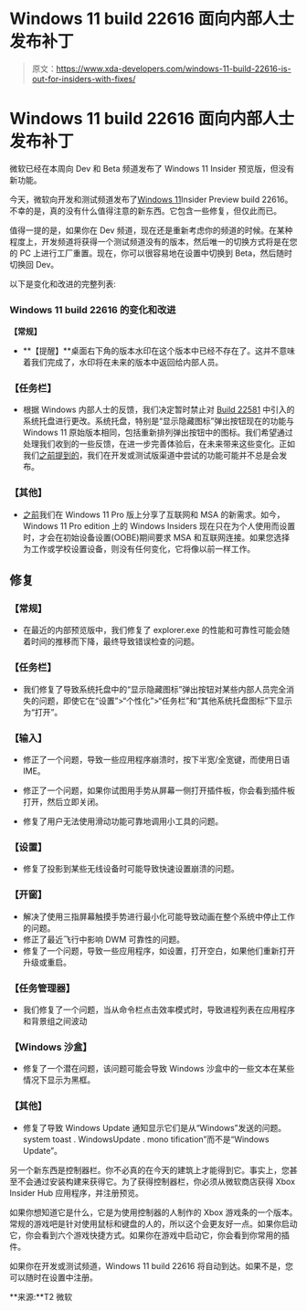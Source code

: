 # Windows 11 build 22616 面向内部人士发布补丁

> 原文：<https://www.xda-developers.com/windows-11-build-22616-is-out-for-insiders-with-fixes/>

# Windows 11 build 22616 面向内部人士发布补丁

微软已经在本周向 Dev 和 Beta 频道发布了 Windows 11 Insider 预览版，但没有新功能。

今天，微软向开发和测试频道发布了[Windows 11](https://www.xda-developers.com/windows-11/)Insider Preview build 22616。不幸的是，真的没有什么值得注意的新东西。它包含一些修复，但仅此而已。

值得一提的是，如果你在 Dev 频道，现在还是重新考虑你的频道的时候。在某种程度上，开发频道将获得一个测试频道没有的版本，然后唯一的切换方式将是在您的 PC 上进行工厂重置。现在，你可以很容易地在设置中切换到 Beta，然后随时切换回 Dev。

以下是变化和改进的完整列表:

### Windows 11 build 22616 的变化和改进

**【常规】**

*   **【提醒】**桌面右下角的版本水印在这个版本中已经不存在了。这并不意味着我们完成了，水印将在未来的版本中返回给内部人员。

### **【任务栏】**

*   根据 Windows 内部人士的反馈，我们决定暂时禁止对 [Build 22581](https://blogs.windows.com/windows-insider/2022/03/23/announcing-windows-11-insider-preview-build-22581/) 中引入的系统托盘进行更改。系统托盘，特别是“显示隐藏图标”弹出按钮现在的功能与 Windows 11 原始版本相同，包括重新排列弹出按钮中的图标。我们希望通过处理我们收到的一些反馈，在进一步完善体验后，在未来带来这些变化。正如我们[之前提到的](https://blogs.windows.com/windows-insider/2022/02/03/whats-coming-for-the-windows-insider-program-in-2022/)，我们在开发或测试版渠道中尝试的功能可能并不总是会发布。

### **【其他】**

*   [之前](https://blogs.windows.com/windows-insider/2022/02/16/announcing-windows-11-insider-preview-build-22557/)我们在 Windows 11 Pro 版上分享了互联网和 MSA 的新需求。如今，Windows 11 Pro edition 上的 Windows Insiders 现在只在为个人使用而设置时，才会在初始设备设置(OOBE)期间要求 MSA 和互联网连接。如果您选择为工作或学校设置设备，则没有任何变化，它将像以前一样工作。

## **修复**

### **【常规】**

*   在最近的内部预览版中，我们修复了 explorer.exe 的性能和可靠性可能会随着时间的推移而下降，最终导致错误检查的问题。

### **【任务栏】**

*   我们修复了导致系统托盘中的“显示隐藏图标”弹出按钮对某些内部人员完全消失的问题，即使它在“设置”>“个性化”>“任务栏”和“其他系统托盘图标”下显示为“打开”。

### **【输入】**

*   修正了一个问题，导致一些应用程序崩溃时，按下半宽/全宽键，而使用日语 IME。

*   修正了一个问题，如果你试图用手势从屏幕一侧打开插件板，你会看到插件板打开，然后立即关闭。
*   修复了用户无法使用滑动功能可靠地调用小工具的问题。

### **【设置】**

*   修复了投影到某些无线设备时可能导致快速设置崩溃的问题。

### **【开窗】**

*   解决了使用三指屏幕触摸手势进行最小化可能导致动画在整个系统中停止工作的问题。
*   修正了最近飞行中影响 DWM 可靠性的问题。
*   修复了一个问题，导致一些应用程序，如设置，打开空白，如果他们重新打开升级或重启。

### **【任务管理器】**

*   我们修复了一个问题，当从命令栏点击效率模式时，导致进程列表在应用程序和背景组之间波动

### **【Windows 沙盒】**

*   修复了一个潜在问题，该问题可能会导致 Windows 沙盒中的一些文本在某些情况下显示为黑框。

### **【其他】**

*   修复了导致 Windows Update 通知显示它们是从“Windows”发送的问题。system toast . WindowsUpdate . mono tification”而不是“Windows Update”。

另一个新东西是控制器栏。你不必真的在今天的建筑上才能得到它。事实上，您甚至不会通过安装构建来获得它。为了获得控制器栏，你必须从微软商店获得 Xbox Insider Hub 应用程序，并注册预览。

如果你想知道它是什么，它是为使用控制器的人制作的 Xbox 游戏条的一个版本。常规的游戏吧是针对使用鼠标和键盘的人的，所以这个会更友好一点。如果你启动它，你会看到六个游戏快捷方式。如果你在游戏中启动它，你会看到你常用的插件。

如果你在开发或测试频道，Windows 11 build 22616 将自动到达。如果不是，您可以随时在设置中注册。

**来源:**T2 微软